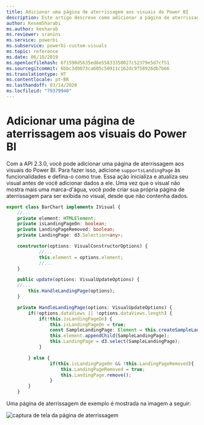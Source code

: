 ```yaml
---
title: Adicionar uma página de aterrissagem aos visuais do Power BI
description: Este artigo descreve como adicionar a página de aterrissagem a visuais do Power BI.
author: KesemSharabi
ms.author: kesharab
ms.reviewer: sranins
ms.service: powerbi
ms.subservice: powerbi-custom-visuals
ms.topic: reference
ms.date: 06/18/2019
ms.openlocfilehash: 6f1590d5635ed6e55833350027c52379e5d7cf51
ms.sourcegitcommit: 6bbc3d0073ca605c50911c162dc9f58926db7b66
ms.translationtype: HT
ms.contentlocale: pt-BR
ms.lasthandoff: 03/14/2020
ms.locfileid: "79379940"
---
```

# <a name="add-a-landing-page-to-your-power-bi-visuals"></a>Adicionar uma página de aterrissagem aos visuais do Power BI

Com a API 2.3.0, você pode adicionar uma página de aterrissagem aos visuais do Power BI. Para fazer isso, adicione `supportsLandingPage` às funcionalidades e defina-o como true. Essa ação inicializa e atualiza seu visual antes de você adicionar dados a ele. Uma vez que o visual não mostra mais uma marca-d'água, você pode criar sua própria página de aterrissagem para ser exibida no visual, desde que não contenha dados.

```typescript
export class BarChart implements IVisual {
    //...
    private element: HTMLElement;
    private isLandingPageOn: boolean;
    private LandingPageRemoved: boolean;
    private LandingPage: d3.Selection<any>;

    constructor(options: VisualConstructorOptions) {
            //...
            this.element = options.element;
            //...
    }

    public update(options: VisualUpdateOptions) {
    //...
        this.HandleLandingPage(options);
    }

    private HandleLandingPage(options: VisualUpdateOptions) {
        if(!options.dataViews || !options.dataViews.length) {
            if(!this.isLandingPageOn) {
                this.isLandingPageOn = true;
                const SampleLandingPage: Element = this.createSampleLandingPage(); //create a landing page
                this.element.appendChild(SampleLandingPage);
                this.LandingPage = d3.select(SampleLandingPage);
            }

        } else {
                if(this.isLandingPageOn && !this.LandingPageRemoved){
                    this.LandingPageRemoved = true;
                    this.LandingPage.remove();
                }
        }
    }
```

Uma página de aterrissagem de exemplo é mostrada na imagem a seguir:

![captura de tela da página de aterrissagem](media/landing-page/app-landing-page.png)

